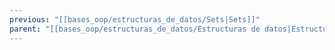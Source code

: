 ```yaml
---
previous: "[[bases_oop/estructuras_de_datos/Sets|Sets]]"
parent: "[[bases_oop/estructuras_de_datos/Estructuras de datos|Estructuras de datos]]"
---
```

